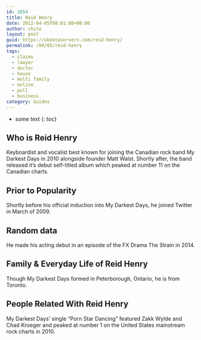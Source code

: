 ```yaml
---
id: 1654
title: Reid Henry
date: 2012-04-05T08:01:08+00:00
author: chito
layout: post
guid: https://ukdataservers.com/reid-henry/
permalink: /04/05/reid-henry
tags:
  - claims
  - lawyer
  - doctor
  - house
  - multi family
  - online
  - poll
  - business
category: Guides
---
```


* some text
{: toc}
          
          
## Who is  Reid Henry
                  
                  
                  
Keyboardist and vocalist best known for joining the Canadian rock band My Darkest Days in 2010 alongside founder Matt Walst. Shortly after, the band released it&#8217;s debut self-titled album which peaked at number 11 on the Canadian charts.
                  
                
                
                
## Prior to Popularity 
                  
                  
                  
Shortly before his official induction into My Darkest Days, he joined Twitter in March of 2009.
                  
                
                
                
## Random data 
                  
                  
                  
He made his acting debut in an episode of the FX Drama The Strain in 2014.
                  
                
                
                
## Family & Everyday Life of Reid Henry
                  
                  
                  
Though My Darkest Days formed in Peterborough, Ontario, he is from Toronto.
                  
                
                
                
## People Related With  Reid Henry
                  
                  
                  
My Darkest Days&#8217; single &#8220;Porn Star Dancing&#8221; featured Zakk Wylde and Chad Kroeger and peaked at number 1 on the United States mainstream rock charts in 2010.
                  
                
              
            
          
          
          
    
    
  
